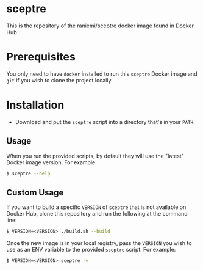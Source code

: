 # sceptre
This is the repository of the raniemi/sceptre docker image found in Docker Hub

# Prerequisites

You only need to have `docker` installed to run this `sceptre` Docker image and `git` if you wish to clone the project locally.

# Installation

* Download and put the `sceptre` script into a directory that's in your `PATH`.

## Usage

When you run the provided scripts, by default they will use the "latest" Docker image version.  For example:

```bash
$ sceptre --help
```

## Custom Usage

If you want to build a specific `VERSION` of `sceptre` that is not available on Docker Hub, clone this repository and run the following at the command line:

```bash
$ VERSION=<VERSION> ./build.sh --build
```

Once the new image is in your local registry, pass the `VERSION` you wish to use as an ENV variable to the provided `sceptre` script. For example:

```bash
$ VERSION=<VERSION> sceptre -v
```
